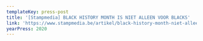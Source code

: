 ```yaml
---
templateKey: press-post
title: '[Stampmedia] BLACK HISTORY MONTH IS NIET ALLEEN VOOR BLACKS'
link: 'https://www.stampmedia.be/artikel/black-history-month-niet-alleen-voor-blacks'
yearPress: 2020
---
```

